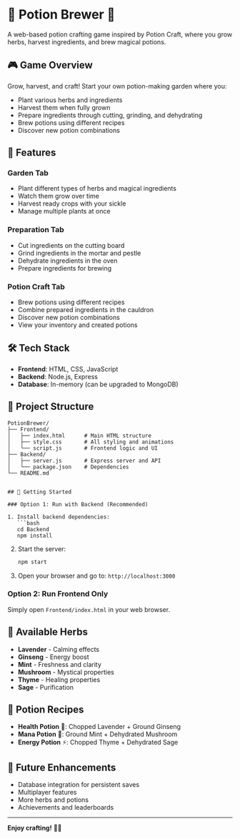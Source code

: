 # 🧪 Potion Brewer 🧪

A web-based potion crafting game inspired by Potion Craft, where you grow herbs, harvest ingredients, and brew magical potions.

## 🎮 Game Overview

Grow, harvest, and craft! Start your own potion-making garden where you:
- Plant various herbs and ingredients
- Harvest them when fully grown
- Prepare ingredients through cutting, grinding, and dehydrating
- Brew potions using different recipes
- Discover new potion combinations

## 🎯 Features

### Garden Tab
- Plant different types of herbs and magical ingredients
- Watch them grow over time
- Harvest ready crops with your sickle
- Manage multiple plants at once

### Preparation Tab
- Cut ingredients on the cutting board
- Grind ingredients in the mortar and pestle
- Dehydrate ingredients in the oven
- Prepare ingredients for brewing

### Potion Craft Tab
- Brew potions using different recipes
- Combine prepared ingredients in the cauldron
- Discover new potion combinations
- View your inventory and created potions

## 🛠️ Tech Stack

- **Frontend**: HTML, CSS, JavaScript
- **Backend**: Node.js, Express
- **Database**: In-memory (can be upgraded to MongoDB)

## 📁 Project Structure

```
PotionBrewer/
├── Frontend/
│   ├── index.html      # Main HTML structure
│   ├── style.css       # All styling and animations
│   └── script.js       # Frontend logic and UI
├── Backend/
│   ├── server.js       # Express server and API
│   └── package.json    # Dependencies
└── README.md
```
```

## 🚀 Getting Started

### Option 1: Run with Backend (Recommended)

1. Install backend dependencies:
   ```bash
   cd Backend
   npm install
   ```

2. Start the server:
   ```bash
   npm start
   ```

3. Open your browser and go to: `http://localhost:3000`

### Option 2: Run Frontend Only

Simply open `Frontend/index.html` in your web browser.

## 🌿 Available Herbs

- **Lavender** - Calming effects
- **Ginseng** - Energy boost
- **Mint** - Freshness and clarity
- **Mushroom** - Mystical properties
- **Thyme** - Healing properties
- **Sage** - Purification

## 🔮 Potion Recipes

- **Health Potion** 💚: Chopped Lavender + Ground Ginseng
- **Mana Potion** 🔮: Ground Mint + Dehydrated Mushroom
- **Energy Potion** ⚡: Chopped Thyme + Dehydrated Sage

## 🎯 Future Enhancements

- Database integration for persistent saves
- Multiplayer features
- More herbs and potions
- Achievements and leaderboards

---

**Enjoy crafting!** 🌿✨
